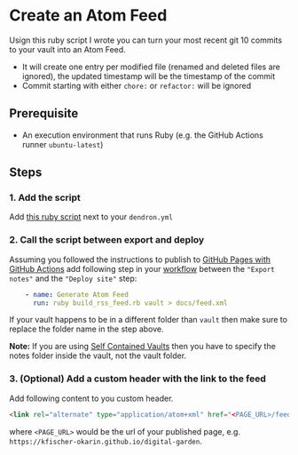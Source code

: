 
# Create an Atom Feed

Usign this ruby script I wrote you can turn your most recent git 10 commits to your vault into an Atom Feed.
- It will create one entry per modified file (renamed and deleted files are ignored), the updated timestamp will be
  the timestamp of the commit
- Commit starting with either `chore:` or `refactor:` will be ignored

## Prerequisite
- An execution environment that runs Ruby (e.g. the GitHub Actions runner `ubuntu-latest`)

## Steps

### 1. Add the script
Add [this ruby script](https://github.com/kfischer-okarin/digital-garden/blob/main/build_rss_feed.rb)
next to your `dendron.yml`

### 2. Call the script between export and deploy
Assuming you followed the instructions to publish to
[GitHub Pages with GitHub Actions](https://wiki.dendron.so/notes/FnK2ws6w1uaS1YzBUY3BR) add following step in your
[workflow](https://wiki.dendron.so/notes/FnK2ws6w1uaS1YzBUY3BR/#steps---setup-github-actions) between the
`"Export notes"` and the `"Deploy site"` step:

```yml
    - name: Generate Atom Feed
      run: ruby build_rss_feed.rb vault > docs/feed.xml
```

If your vault happens to be in a different folder than `vault` then make sure to replace the folder name in the step
above.

**Note:** If you are using [Self Contained Vaults](https://wiki.dendron.so/notes/o4i7a81j778jyh7wql0nacb/) then you
have to specify the notes folder inside the vault, not the vault folder.

### 3. (Optional) Add a custom header with the link to the feed

Add following content to you custom header.

```html
<link rel="alternate" type="application/atom+xml" href="<PAGE_URL>/feed.xml">
```

where `<PAGE_URL>` would be the url of your published page, e.g. `https://kfischer-okarin.github.io/digital-garden`.
